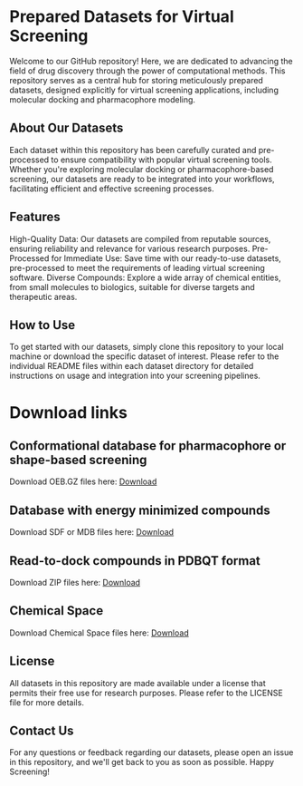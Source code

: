 # Prepared Datasets for Virtual Screening
Welcome to our GitHub repository! Here, we are dedicated to advancing the field of drug discovery through the power of computational methods. This repository serves as a central hub for storing meticulously prepared datasets, designed explicitly for virtual screening applications, including molecular docking and pharmacophore modeling.

## About Our Datasets
Each dataset within this repository has been carefully curated and pre-processed to ensure compatibility with popular virtual screening tools. Whether you're exploring molecular docking or pharmacophore-based screening, our datasets are ready to be integrated into your workflows, facilitating efficient and effective screening processes.

## Features
High-Quality Data: Our datasets are compiled from reputable sources, ensuring reliability and relevance for various research purposes.
Pre-Processed for Immediate Use: Save time with our ready-to-use datasets, pre-processed to meet the requirements of leading virtual screening software.
Diverse Compounds: Explore a wide array of chemical entities, from small molecules to biologics, suitable for diverse targets and therapeutic areas.

## How to Use
To get started with our datasets, simply clone this repository to your local machine or download the specific dataset of interest. Please refer to the individual README files within each dataset directory for detailed instructions on usage and integration into your screening pipelines.

# Download links
## Conformational database for pharmacophore or shape-based screening
Download OEB.GZ files here: [Download](https://drive.google.com/drive/folders/1f41gEG4QOTUeCLkUaEnjOO_p7rAPwqfX?usp=drive_link)

## Database with energy minimized compounds
Download SDF or MDB files here: [Download](https://drive.google.com/drive/folders/1GwLZ9Rw-BhdSXlNdE2y3ez2mY6_OE2Uu?usp=drive_link)

## Read-to-dock compounds in PDBQT format
Download ZIP files here: [Download](https://drive.google.com/drive/folders/1MScHZ3aMXo1-9BHQagZ7R8QPzSHzTk2l?usp=drive_link)

## Chemical Space
Download Chemical Space files here: [Download](https://drive.google.com/drive/folders/1jfC17-iwz35xuZdleQ6Qpr32VVAFCie-?usp=sharing)

## License
All datasets in this repository are made available under a license that permits their free use for research purposes. Please refer to the LICENSE file for more details.

## Contact Us
For any questions or feedback regarding our datasets, please open an issue in this repository, and we'll get back to you as soon as possible.
Happy Screening!
